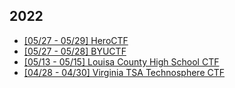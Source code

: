 ## 2022
 - [[05/27 - 05/29] HeroCTF](./hero22/main.md)
 - [[05/27 - 05/28] BYUCTF](./byu22/main.md)
 - [[05/13 - 05/15] Louisa County High School CTF](./lcps22/main.md)
 - [[04/28 - 04/30] Virginia TSA Technosphere CTF](./va-tsa22/main.md)
